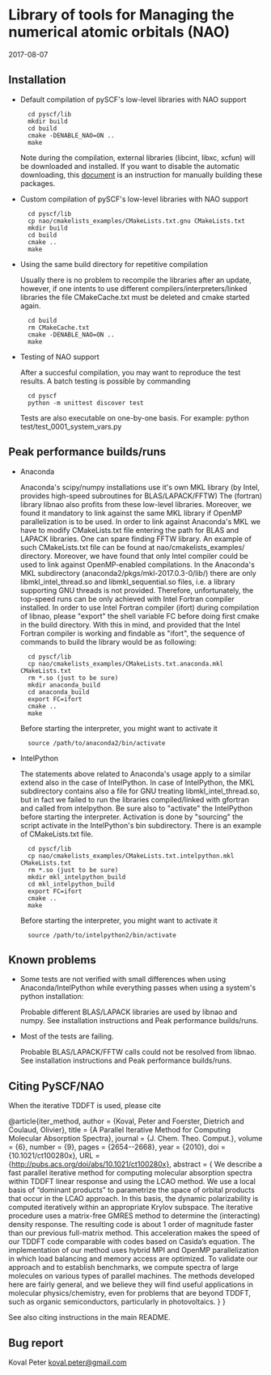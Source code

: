 Library of tools for Managing the numerical atomic orbitals (NAO)
===============================================

2017-08-07

Installation
------------

* Default compilation of pySCF's low-level libraries with NAO support

        cd pyscf/lib
        mkdir build
        cd build
        cmake -DENABLE_NAO=ON ..
        make

  Note during the compilation, external libraries (libcint, libxc, xcfun) will
  be downloaded and installed.  If you want to disable the automatic
  downloading, this [document](http://sunqm.github.io/pyscf/install.html#installation-without-network)
  is an instruction for manually building these packages.

* Custom compilation of pySCF's low-level libraries with NAO support

        cd pyscf/lib
        cp nao/cmakelists_examples/CMakeLists.txt.gnu CMakeLists.txt
        mkdir build
        cd build
        cmake ..
        make

* Using the same build directory for repetitive compilation
  
  Usually there is no problem to recompile the libraries after an update,
  however, if one intents to use different compilers/interpreters/linked libraries
  the file CMakeCache.txt must be deleted and cmake started again. 
        
        cd build
        rm CMakeCache.txt
        cmake -DENABLE_NAO=ON ..
        make 

* Testing of NAO support 

  After a succesful compilation, you may want to reproduce the test results. 
  A batch testing is possible by commanding

        cd pyscf
        python -m unittest discover test

  Tests are also executable on one-by-one basis.
  For example:
        python test/test_0001_system_vars.py

Peak performance builds/runs
------------

* Anaconda
  
  Anaconda's scipy/numpy installations use it's own MKL library (by Intel, provides high-speed subroutines for BLAS/LAPACK/FFTW)
  The (fortran) library libnao also profits from these low-level libraries. Moreover, we found it mandatory to link against 
  the same MKL library if OpenMP parallelization is to be used. In order to link against Anaconda's MKL we have to modify
  CMakeLists.txt file entering the path for BLAS and LAPACK libraries. One can spare finding FFTW library. An example of such
  CMakeLists.txt file can be found at nao/cmakelists_examples/ directory. Moreover, we have found that only Intel compiler 
  could be used to link against OpenMP-enabled compilations. In the Anaconda's MKL subdirectory (anaconda2/pkgs/mkl-2017.0.3-0/lib/)
  there are only libmkl_intel_thread.so and libmkl_sequential.so files, i.e. a library supporting GNU threads is not provided.
  Therefore, unfortunately, the top-speed runs can be only achieved with Intel Fortran compiler installed.
  In order to use Intel Fortran compiler (ifort) during compilation of libnao, please "export" the shell variable FC before 
  doing first cmake in the build directory. With this in mind, and provided that the Intel Fortran compiler is working and 
  findable as "ifort", the sequence of commands to build the library would be as following:
  
        cd pyscf/lib
        cp nao/cmakelists_examples/CMakeLists.txt.anaconda.mkl CMakeLists.txt
        rm *.so (just to be sure)
        mkdir anaconda_build
        cd anaconda_build
        export FC=ifort
        cmake ..
        make
        
  Before starting the interpreter, you might want to activate it
        
        source /path/to/anaconda2/bin/activate

* IntelPython

  The statements above related to Anaconda's usage apply to a similar extend also in the case of IntelPython.
  In case of IntelPython, the MKL subdirectory contains also a file for GNU treating libmkl_intel_thread.so, but 
  in fact we failed to run the libraries compiled/linked with gfortran and called from intelpython.
  Be sure also to "activate" the IntelPython before starting the interpreter. Activation is done by "sourcing"
  the script activate in the IntelPython's bin subdirectory. There is an example of CMakeLists.txt file. 

        cd pyscf/lib
        cp nao/cmakelists_examples/CMakeLists.txt.intelpython.mkl CMakeLists.txt
        rm *.so (just to be sure)
        mkdir mkl_intelpython_build
        cd mkl_intelpython_build
        export FC=ifort
        cmake ..
        make
  
  Before starting the interpreter, you might want to activate it
        
        source /path/to/intelpython2/bin/activate

Known problems
--------------

* Some tests are not verified with small differences when using Anaconda/IntelPython while everything passes when using a system's python installation:

  Probable different BLAS/LAPACK libraries are used by libnao and numpy. See installation instructions and Peak performance builds/runs.
  
* Most of the tests are failing. 

  Probable BLAS/LAPACK/FFTW calls could not be resolved from libnao. See installation instructions and Peak performance builds/runs.
  

Citing PySCF/NAO
------------

When the iterative TDDFT is used, please cite

@article{iter_method,
author = {Koval, Peter and Foerster, Dietrich and Coulaud, Olivier},
title = {A Parallel Iterative Method for Computing Molecular Absorption Spectra},
journal = {J. Chem. Theo. Comput.},
volume = {6},
number = {9},
pages = {2654--2668},
year = {2010},
doi = {10.1021/ct100280x},
URL = {http://pubs.acs.org/doi/abs/10.1021/ct100280x},
abstract = { We describe a fast parallel iterative method for computing molecular 
absorption spectra within TDDFT linear response and using the LCAO method. We use a 
local basis of “dominant products” to parametrize the space of orbital products that 
occur in the LCAO approach. In this basis, the dynamic polarizability is computed 
iteratively within an appropriate Krylov subspace. The iterative procedure uses a 
matrix-free GMRES method to determine the (interacting) density response. The 
resulting code is about 1 order of magnitude faster than our previous full-matrix 
method. This acceleration makes the speed of our TDDFT code comparable with codes 
based on Casida’s equation. The implementation of our method uses hybrid MPI and 
OpenMP parallelization in which load balancing and memory access are optimized. 
To validate our approach and to establish benchmarks, we compute spectra of 
large molecules on various types of parallel machines. The methods developed 
here are fairly general, and we believe they will find useful applications in 
molecular physics/chemistry, even for problems that are beyond TDDFT, such as 
organic semiconductors, particularly in photovoltaics. }
}

See also citing instructions in the main README.

Bug report
----------
Koval Peter <koval.peter@gmail.com>

